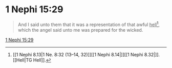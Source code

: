 # 1 Nephi 15:29

> And I said unto them that it was a representation of that awful <u>hell</u>[^a], which the angel said unto me was prepared for the wicked.

[1 Nephi 15:29](https://www.churchofjesuschrist.org/study/scriptures/bofm/1-ne/15?lang=eng&id=p29#p29)


[^a]: [[1 Nephi 8.13|1 Ne. 8:32 (13–14, 32)]][[1 Nephi 8.14|]][[1 Nephi 8.32|]]. [[Hell|TG Hell]].  
